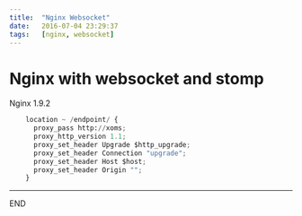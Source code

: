 ```yaml
---
title:  "Nginx Websocket"
date:   2016-07-04 23:29:37
tags:   [nginx, websocket]
---
```


# Nginx with websocket and stomp

Nginx 1.9.2

```python
    location ~ /endpoint/ {
      proxy_pass http://xoms;
      proxy_http_version 1.1;
      proxy_set_header Upgrade $http_upgrade;
      proxy_set_header Connection "upgrade";
      proxy_set_header Host $host;
      proxy_set_header Origin "";
    }
```

---
END